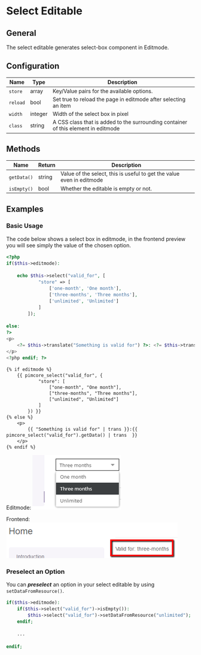 # Select Editable

## General

The select editable generates select-box component in Editmode.

## Configuration

| Name     | Type    | Description                                                                        |
|----------|---------|------------------------------------------------------------------------------------|
| `store`  | array   | Key/Value pairs for the available options.                                         |
| `reload` | bool    | Set true to reload the page in editmode after selecting an item                    |
| `width`  | integer | Width of the select box in pixel                                                   |
| `class`  | string  | A CSS class that is added to the surrounding container of this element in editmode |

## Methods

| Name        | Return | Description                                                           |
|-------------|--------|-----------------------------------------------------------------------|
| `getData()` | string | Value of the select, this is useful to get the value even in editmode |
| `isEmpty()` | bool   | Whether the editable is empty or not.                                 |

## Examples

### Basic Usage

The code below shows a select box in editmode,
in the frontend preview you will see simply the value of the chosen option.

<div class="code-section">


```php
<?php
if($this->editmode):

    echo $this->select("valid_for", [
            "store" => [
                ['one-month', 'One month'],
                ['three-months', 'Three months'],
                ['unlimited', 'Unlimited']
            ]
        ]);

else:
?>
<p>
    <?= $this->translate("Something is valid for") ?>: <?= $this->translate($this->select("valid_for")->getData()) ?>
</p>
<?php endif; ?>
```

```twig
{% if editmode %}
    {{ pimcore_select("valid_for", {
            "store": [
                ["one-month", "One month"],
                ["three-months", "Three months"],
                ["unlimited", "Unlimited"]
            ]
        }) }}
{% else %}
    <p>
        {{ "Something is valid for" | trans }}:{{ pimcore_select("valid_for").getData() | trans  }}
    </p>
{% endif %}
```
</div>

Editmode:
![Select editable in editmode](../../img/editables_select_editmode_preview.png)

Frontend:
![Select editable in frontend](../../img/editables_select_frontend_preview.png)

### Preselect an Option

You can ***preselect*** an option in your select editable by using `setDataFromResource()`.

```php
if($this->editmode):
    if($this->select("valid_for")->isEmpty()):
        $this->select("valid_for")->setDataFromResource("unlimited");
    endif;
    
    ...
    
endif;
```
